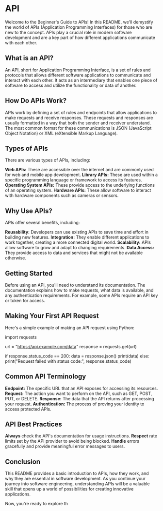 # API
Welcome to the Beginner's Guide to APIs! In this README, we'll demystify the world of APIs (Application Programming Interfaces) for those who are new to the concept. APIs play a crucial role in modern software development and are a key part of how different applications communicate with each other.

## What is an API?
An API, short for Application Programming Interface, is a set of rules and protocols that allows different software applications to communicate and interact with each other. It acts as an intermediary that enables one piece of software to access and utilize the functionality or data of another.

## How Do APIs Work?
APIs work by defining a set of rules and endpoints that allow applications to make requests and receive responses. These requests and responses are usually formatted in a way that both the sender and receiver understand. The most common format for these communications is JSON (JavaScript Object Notation) or XML (eXtensible Markup Language).

## Types of APIs
There are various types of APIs, including:

**Web APIs:** These are accessible over the internet and are commonly used for web and mobile app development.
**Library APIs:** These are used within a specific programming language or framework to access its features.
**Operating System APIs:** These provide access to the underlying functions of an operating system.
**Hardware APIs:** These allow software to interact with hardware components such as cameras or sensors.

## Why Use APIs?
APIs offer several benefits, including:

**Reusability:** Developers can use existing APIs to save time and effort in building new features.
**Integration:** They enable different applications to work together, creating a more connected digital world.
**Scalability:** APIs allow software to grow and adapt to changing requirements.
**Data Access:** They provide access to data and services that might not be available otherwise.

## Getting Started
Before using an API, you'll need to understand its documentation. The documentation explains how to make requests, what data is available, and any authentication requirements. For example, some APIs require an API key or token for access.

## Making Your First API Request
Here's a simple example of making an API request using Python:

import requests

url = "https://api.example.com/data"
response = requests.get(url)

if response.status_code == 200:
    data = response.json()
    print(data)
else:
    print("Request failed with status code:", response.status_code)
## Common API Terminology
**Endpoint:** The specific URL that an API exposes for accessing its resources.
**Request:** The action you want to perform on the API, such as GET, POST, PUT, or DELETE.
**Response:** The data that the API returns after processing your request.
**Authentication:** The process of proving your identity to access protected APIs.
## API Best Practices
**Always** check the API's documentation for usage instructions.
**Respect** rate limits set by the API provider to avoid being blocked.
**Handle** errors gracefully and provide meaningful error messages to users.
## Conclusion
This README provides a basic introduction to APIs, how they work, and why they are essential in software development. As you continue your journey into software engineering, understanding APIs will be a valuable skill that opens up a world of possibilities for creating innovative applications.

Now, you're ready to explore th